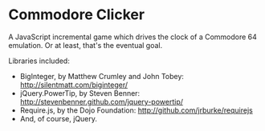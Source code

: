 Commodore Clicker
=================

A JavaScript incremental game which drives the clock of a Commodore 64 emulation. Or at least, that's the eventual goal.

Libraries included:

* BigInteger, by Matthew Crumley and John Tobey: http://silentmatt.com/biginteger/
* jQuery.PowerTip, by Steven Benner: http://stevenbenner.github.com/jquery-powertip/
* Require.js, by the Dojo Foundation: http://github.com/jrburke/requirejs
* And, of course, jQuery.
